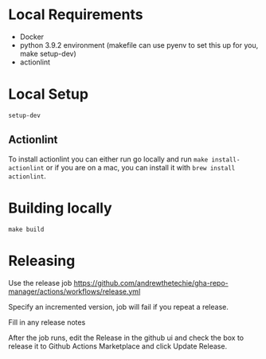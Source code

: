 # Local Requirements

- Docker
- python 3.9.2 environment (makefile can use pyenv to set this up for you, make setup-dev)
- actionlint

# Local Setup

```
setup-dev
```

## Actionlint

To install actionlint you can either run go locally and run `make install-actionlint` or if you are on a mac, you can install it with `brew install actionlint`.

# Building locally

```
make build
```

# Releasing

Use the release job https://github.com/andrewthetechie/gha-repo-manager/actions/workflows/release.yml

Specify an incremented version, job will fail if you repeat a release.

Fill in any release notes

After the job runs, edit the Release in the github ui and check the box to release it to Github Actions Marketplace and click Update Release.
